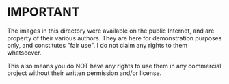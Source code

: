 # IMPORTANT

The images in this directory were available on the public Internet, and are
property of their various authors.  They are here for demonstration purposes
only, and constitutes "fair use".  I do not claim any rights to them
whatsoever.

This also means you do NOT have any rights to use them in any commercial
project without their written permission and/or license.
